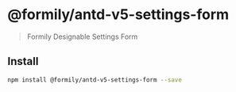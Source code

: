 # @formily/antd-v5-settings-form

> Formily Designable Settings Form

## Install

```bash
npm install @formily/antd-v5-settings-form --save
```
